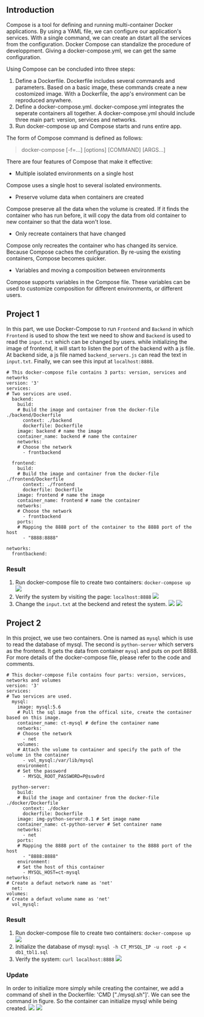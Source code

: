 ## Introduction
Compose is a tool for defining and running multi-container Docker applications. By using a YAML file, we can configure our application's services. With a single command, we can create an dstart all the services from the configuration. Docker Compose can standalize the procedure of developpment. Giving a docker-compose.yml, we can get the same configuration. 

Using Compose can be concluded into three steps:
1. Define a Dockerfile. Dockerfile includes several commands and parameters. Based on a basic image, these commands create a new costomized image. With a Dockerfile, the app's environment can be reproduced anywhere.
2. Define a docker-compose.yml. docker-compose.yml integrates the seperate containers all together. A docker-compose.yml should include three main part: version, services and networks.
3. Run docker-compose up and Compose starts and runs entire app.


The form of Compose command is defined as follows:
> docker-compose [-f=<arg>...] [options] [COMMAND] [ARGS...]
    
There are four features of Compose that make it effective:
* Multiple isolated environments on a single host

Compose uses a single host to several isolated environments.

* Preserve volume data when containers are created

Compose preserve all the data when the volume is created. If it finds the container who has run before, it will copy the data from old container to new container so that the data won't lose.

* Only recreate containers that have changed

Compose only recreates the container who has changed its service. Because Compose caches the configuration. By re-using the existing containers, Compose becomes quicker.

* Variables and moving a composition between environments

Compose supports variables in the Compose file. These variables can be used to customize composition for different environments, or different users.


## Project 1
In this part, we use Docker-Compose to run `Frontend` and `Backend` in which `Frontend` is used to show the text we need to show and `Backend` is used to read the `input.txt` which can be changed by users. while initializing the image of frontend, it will start to listen the port of the backend with a js file. At backend side, a js file named `backend_servers.js` can read the text in `input.txt`. Finally, we can see this input at `localhost:8888`.
```
# This docker-compose file contains 3 parts: version, services and networks
version: '3'
services:
# Two services are used.  
  backend:
    build:
    # Build the image and container from the docker-file ./backend/Dockerfile
      context: ./backend
      dockerfile: Dockerfile
    image: backend # name the image
    container_name: backend # name the container
    networks:
    # Choose the network
      - frontbackend

  frontend:
    build:
    # Build the image and container from the docker-file ./frontend/Dockerfile
      context: ./frontend
      dockerfile: Dockerfile
    image: frontend # name the image
    container_name: frontend # name the container
    networks:
    # Choose the network
      - frontbackend
    ports:
    # Mapping the 8888 port of the container to the 8888 port of the host
      - "8888:8888"

networks:
  frontbackend:
```
### Result
1. Run docker-compose file to create two containers: `docker-compose up`
![](fb-1.png)
2. Verify the system by visiting the page: `localhost:8888`
![](fb-2.png)
3. Change the `input.txt` at the beckend and retest the system.
![](fb-3.png)
![](fb-4.png)

## Project 2

In this project, we use two containers. One is named as `mysql` which is use to read the database of mysql. The second is `python-server` which servers as the frontend. It gets the data from container `mysql` and puts on port 8888. For more details of the docker-compose file, please refer to the code and comments.

```
# This docker-compose file contains four parts: version, services, networks and volumes
version: '3'
services:
# Two services are used.  
  mysql:
    image: mysql:5.6 
	# Pull the sql image from the offical site, create the container based on this image.
    container_name: ct-mysql # define the container name
    networks:
	# Choose the network
      - net 
    volumes:
	# Attach the volume to container and specify the path of the volume in the container
      - vol_mysql:/var/lib/mysql
    environment:
	# Set the password
      - MYSQL_ROOT_PASSWORD=P@ssw0rd

  python-server:
    build: 
	# Build the image and container from the docker-file ./docker/Dockerfile
      context: ./docker
      dockerfile: Dockerfile
    image: img-python-server:0.1 # Set image name
    container_name: ct-python-server # Set container name
    networks:
      - net
    ports:
	# Mapping the 8888 port of the container to the 8888 port of the host
      - "8888:8888"
    environment:
	# Set the host of this container
      - MYSQL_HOST=ct-mysql
networks:
# Create a defaut network name as 'net'
  net:
volumes:
# Create a defaut volume name as 'net'
  vol_mysql:
```

### Result
1. Run docker-compose file to create two containers: `docker-compose up`
![](11.png)
2. Initialize the database of mysql: `mysql -h CT_MYSQL_IP -u root -p < db1_tbl1.sql`
3. Verify the system: `curl localhost:8888`
![](12.png)

### Update
In order to initialize more simply while creating the container, we add a command of shell in the Dockerfile: 'CMD ["./mysql.sh"]'. We can see the command in figure. So the container can initialize mysql while being created.
![](13.png)
![](14.png)


